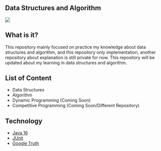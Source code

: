 ## Data Structures and Algorithm
<img src="https://www.azquotes.com/picture-quotes/quote-bad-programmers-worry-about-the-code-good-programmers-worry-about-data-structures-and-linus-torvalds-75-52-72.jpg"/>

## What is it?
This repository mainly focused on practice my knowledge about data structures and algorithm, and this repository only implementation, another repository about explanation is still private for now. This repository will be updated about my learning in data structures and algorithm.

## List of Content
- Data Structures
- Algorithm
- Dynamic Programming (Coming Soon)
- Competitive Programming (Coming Soon/Different Repository)

## Technology
- <a href="https://www.java.com/">Java 16</a>
- <a href="https://junit.org/">JUnit</a>
- <a href="https://github.com/google/truth">Google Truth</a>
